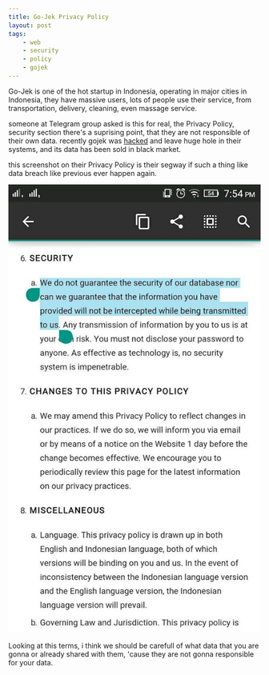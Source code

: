 ```yaml
---
title: Go-Jek Privacy Policy
layout: post
tags:
    - web
    - security
    - policy
    - gojek
---
```


Go-Jek is one of the hot startup in Indonesia, operating in major cities in Indonesia, they have massive users, lots of people use their service, from transportation, delivery, cleaning, even massage service.

someone at Telegram group asked is this for real, the Privacy Policy, security section there's a suprising point, that they are not responsible of their own data. recently gojek was [hacked](http://teknologi.news.viva.co.id/news/read/720973-hacker-bocorkan-lemahnya-keamanan-aplikasi-gojek) and leave huge hole in their systems, and its data has been sold in black market.
<!--more-->
this screenshot on their Privacy Policy is their segway if such a thing like data breach like previous ever happen again.

[![Gojek Privacy Policy](/images/posts/gojek-provacy-policy.jpg)](/images/posts/gojek-provacy-policy.jpg)

Looking at this terms, i think we should be carefull of what data that you are gonna or already shared with them, 'cause they are not gonna responsible for your data.
